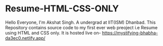 # Resume-HTML-CSS-ONLY

Hello Everyone, I'm Akshat Singh. A undergrad at IIT(ISM) Dhanbad.
This Repository contains source code to my first ever web preoject i.e Resume using HTML and CSS only.
It is hosted live on- https://mystifying-bhabha-da3ec0.netlify.app/
